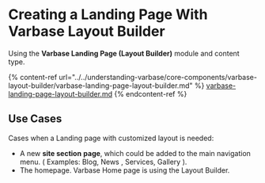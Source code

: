 # Creating a Landing Page With Varbase Layout Builder

Using the **Varbase Landing Page (Layout Builder)** module and content type.

{% content-ref url="../../understanding-varbase/core-components/varbase-layout-builder/varbase-landing-page-layout-builder.md" %}
[varbase-landing-page-layout-builder.md](../../understanding-varbase/core-components/varbase-layout-builder/varbase-landing-page-layout-builder.md)
{% endcontent-ref %}

## Use Cases

Cases when a Landing page with customized layout is needed:

* A new **site section** **page**, which could be added to the main navigation menu. ( Examples: Blog, News , Services, Gallery ).
* The homepage. Varbase Home page is using the Layout Builder.

